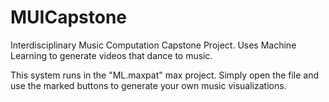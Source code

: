 # MUICapstone
Interdisciplinary Music Computation Capstone Project. Uses Machine Learning to generate videos that dance to music.

This system runs in the "ML.maxpat" max project. Simply open the file and use the marked buttons to generate your own music visualizations.


